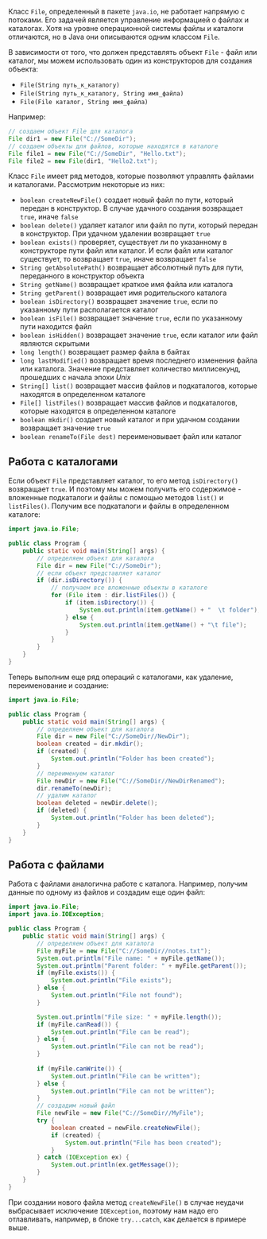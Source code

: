 Класс `File`, определенный в пакете `java.io`, не работает напрямую с потоками. Его задачей является управление информацией о файлах и каталогах. Хотя на уровне операционной системы файлы и каталоги отличаются, но в Java они описываются одним классом `File`.

В зависимости от того, что должен представлять объект `File` - файл или каталог, мы можем использовать один из конструкторов для создания объекта:
- `File(String путь_к_каталогу)`
- `File(String путь_к_каталогу, String имя_файла)`
- `File(File каталог, String имя_файла)`

Например:

```java
// создаем объект File для каталога
File dir1 = new File("C://SomeDir");
// создаем объекты для файлов, которые находятся в каталоге
File file1 = new File("C://SomeDir", "Hello.txt");
File file2 = new File(dir1, "Hello2.txt");
```

Класс `File` имеет ряд методов, которые позволяют управлять файлами и каталогами. Рассмотрим некоторые из них:
- `boolean createNewFile()` создает новый файл по пути, который передан в конструктор. В случае удачного создания возвращает `true`, иначе `false`
- `boolean delete()` удаляет каталог или файл по пути, который передан в конструктор. При удачном удалении возвращает `true`
- `boolean exists()` проверяет, существует ли по указанному в конструкторе пути файл или каталог. И если файл или каталог существует, то возвращает `true`, иначе возвращает `false`
- `String getAbsolutePath()` возвращает абсолютный путь для пути, переданного в конструктор объекта
- `String getName()` возвращает краткое имя файла или каталога
- `String getParent()` возвращает имя родительского каталога
- `boolean isDirectory()` возвращает значение `true`, если по указанному пути располагается каталог
- `boolean isFile()` возвращает значение `true`, если по указанному пути находится файл
- `boolean isHidden()` возвращает значение `true`, если каталог или файл являются скрытыми
- `long length()` возвращает размер файла в байтах
- `long lastModified()` возвращает время последнего изменения файла или каталога. Значение представляет количество миллисекунд, прошедших с начала эпохи *Unix*
- `String[] list()` возвращает массив файлов и подкаталогов, которые находятся в определенном каталоге
- `File[] listFiles()` возвращает массив файлов и подкаталогов, которые находятся в определенном каталоге
- `boolean mkdir()` создает новый каталог и при удачном создании возвращает значение `true`
- `boolean renameTo(File dest)` переименовывает файл или каталог


## Работа с каталогами
Если объект `File` представляет каталог, то его метод `isDirectory()` возвращает `true`. И поэтому мы можем получить его содержимое - вложенные подкаталоги и файлы с помощью методов `list()` и `listFiles()`. Получим все подкаталоги и файлы в определенном каталоге:

```java
import java.io.File;

public class Program {
    public static void main(String[] args) {
        // определяем объект для каталога
        File dir = new File("C://SomeDir");
        // если объект представляет каталог
        if (dir.isDirectory()) {
            // получаем все вложенные объекты в каталоге
            for (File item : dir.listFiles()) {
                if (item.isDirectory()) {
                    System.out.println(item.getName() + "  \t folder");
                } else {
                    System.out.println(item.getName() + "\t file");
                }
            }
        }
    }
}
```

Теперь выполним еще ряд операций с каталогами, как удаление, переименование и создание:

```java
import java.io.File;

public class Program {
    public static void main(String[] args) {
        // определяем объект для каталога
        File dir = new File("C://SomeDir//NewDir");
        boolean created = dir.mkdir();
        if (created) {
            System.out.println("Folder has been created");
        }
        // переименуем каталог
        File newDir = new File("C://SomeDir//NewDirRenamed");
        dir.renameTo(newDir);
        // удалим каталог
        boolean deleted = newDir.delete();
        if (deleted) {
            System.out.println("Folder has been deleted");
        }
    }
}
```


## Работа с файлами
Работа с файлами аналогична работе с каталога. Например, получим данные по одному из файлов и создадим еще один файл:

```java
import java.io.File;
import java.io.IOException;

public class Program {
    public static void main(String[] args) {
        // определяем объект для каталога
        File myFile = new File("C://SomeDir//notes.txt");
        System.out.println("File name: " + myFile.getName());
        System.out.println("Parent folder: " + myFile.getParent());
        if (myFile.exists()) {
            System.out.println("File exists");
        } else {
            System.out.println("File not found");
        }

        System.out.println("File size: " + myFile.length());
        if (myFile.canRead()) {
            System.out.println("File can be read");
        } else {
            System.out.println("File can not be read");
        }
        
        if (myFile.canWrite()) {
            System.out.println("File can be written");
        } else {
            System.out.println("File can not be written");
        }
        // создадим новый файл
        File newFile = new File("C://SomeDir//MyFile");
        try {
            boolean created = newFile.createNewFile();
            if (created) {
                System.out.println("File has been created");
            }
        } catch (IOException ex) {
            System.out.println(ex.getMessage());
        }
    }
}
```

При создании нового файла метод `createNewFile()` в случае неудачи выбрасывает исключение `IOException`, поэтому нам надо его отлавливать, например, в блоке `try...catch`, как делается в примере выше.